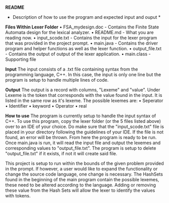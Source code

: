  __README__ 
*  Description of how to use the program and expected input and ouput * 

**Files Within Lexer Folder**
• FSA_mydesign.doc - Contains the Finite State Automata design for the lexical analyzer. 
• README.md - What you are reading now. 
• input_scode.txt - Contains the input for the lexer program that was provided in the project prompt. 
• main.java - Contains the driver program and helper functions as well as the lexer function. 
• output_file.txt - Contains the output of output of the lexer application. 
• main.class - Supporting file

**Input**
The input consists of a .txt file containing syntax from the programming language, C++. In this case, the input is only one line but the program is setup to handle multiple lines of code. 

**Output**
The output is a record with columns, "Lexeme" and "value". Under Lexeme is the token that corresponds with the value found in the input. It is listed in the same row as it's lexeme. The possible lexemes are: 
• Seperator 
• Identifier 
• keyword
• Operator 
• real 

**How to use**
The program is currently setup to handle the input syntax of C++. To use this program, copy the lexer folder (or the 5 files listed above) over to an IDE of your choice. Do make sure that the "input_scode.txt" file is placed in your directory following the guidelines of your IDE. If the file is not found, an error will be thrown. From here the program is ready to be run. Once main.java is run, it will read the input file and output the lexemes and corresponding values to "output_file.txt". The program is setup to delete "output_file.txt" if it exists, if not it will create said file. 

This project is setup to run within the bounds of the given problem provided in the prompt. If however, a user would like to expand the functionality or change the source code language, one change is necessary. The HashSets found in the beginning of the main program contain the possible lexemes, these need to be altered according to the language. Adding or removing these value from the Hash Sets will allow the lexer to identify the values with tokens. 
